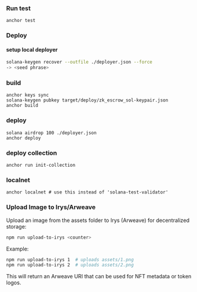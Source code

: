### Run test

`anchor test`

### Deploy

#### setup local deployer

```sh
solana-keygen recover --outfile ./deployer.json --force
-> <seed phrase>
```

### build

```
anchor keys sync
solana-keygen pubkey target/deploy/zk_escrow_sol-keypair.json
anchor build
```

### deploy

```
solana airdrop 100 ./deployer.json
anchor deploy
```
### deploy collection
```
anchor run init-collection
```

### localnet
```
anchor localnet # use this instead of 'solana-test-validator'
```

### Upload Image to Irys/Arweave

Upload an image from the assets folder to Irys (Arweave) for decentralized storage:

```sh
npm run upload-to-irys <counter>
```

Example:

```sh
npm run upload-to-irys 1  # uploads assets/1.png
npm run upload-to-irys 2  # uploads assets/2.png
```

This will return an Arweave URI that can be used for NFT metadata or token logos.
